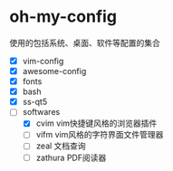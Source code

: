 # oh-my-config

使用的包括系统、桌面、软件等配置的集合

- [x] vim-config
- [x] awesome-config
- [x] fonts
- [x] bash
- [x] ss-qt5
- [ ] softwares
  - [x] cvim vim快捷键风格的浏览器插件
  - [ ] vifm vim风格的字符界面文件管理器
  - [ ] zeal 文档查询
  - [ ] zathura PDF阅读器
